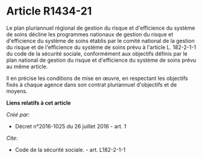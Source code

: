 # Article R1434-21

Le plan pluriannuel régional de gestion du risque et d'efficience du système de soins décline les programmes nationaux de
gestion du risque et d'efficience du système de soins établis par le comité national de la gestion du risque et de
l'efficience du système de soins prévu à l'article L. 182-2-1-1 du code de la sécurité sociale, conformément aux objectifs
définis par le plan national de gestion du risque et d'efficience du système de soins prévu au même article. 

Il en précise les conditions de mise en œuvre, en respectant les objectifs fixés à chaque agence dans son contrat pluriannuel
d'objectifs et de moyens.

**Liens relatifs à cet article**

_Créé par_:

  - Décret n°2016-1025 du 26 juillet 2016 - art. 1

_Cite_:

  - Code de la sécurité sociale. - art. L182-2-1-1
